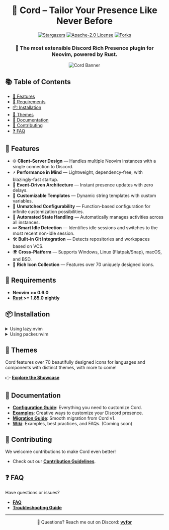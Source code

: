 <div align="center">
  <h1>🧩 <strong>Cord</strong> – Tailor Your Presence Like Never Before</h1>
  <div>
    <a href="https://github.com/vyfor/cord.nvim/stargazers"><img src="https://img.shields.io/github/stars/vyfor/cord.nvim?style=for-the-badge" alt="Stargazers"></a>
    <a href="https://github.com/vyfor/cord.nvim/blob/master/LICENSE"><img src="https://img.shields.io/github/license/vyfor/cord.nvim?style=for-the-badge" alt="Apache-2.0 License"></a>
    <a href="https://github.com/vyfor/cord.nvim/forks"><img src="https://img.shields.io/github/forks/vyfor/cord.nvim?style=for-the-badge" alt="Forks"></a>
  </div>
  <h3>🚀 The most extensible Discord Rich Presence plugin for Neovim, powered by Rust.
  </h3>
  <img src="https://github.com/user-attachments/assets/df73221e-565b-49e5-9dad-1c60aed6f9c3" alt="Cord Banner">
</div>

## 📚 Table of Contents
- [💎 Features](#-features)
- [🔌 Requirements](#-requirements)
- [📦 Installation](#-installation)
- [🎨 Themes](#-themes)
- [📖 Documentation](#-documentation)
- [🤝 Contributing](#-contributing)
- [❓ FAQ](#-faq)

## 💎 Features  
- 🌐 **Client-Server Design** — Handles multiple Neovim instances with a single connection to Discord.
- ⚡ **Performance in Mind** — Lightweight, dependency-free, with blazingly-fast startup.
- 🚀 **Event-Driven Architecture** — Instant presence updates with zero delays.  
- 🎨 **Customizable Templates** — Dynamic string templates with custom variables.
- 🔧 **Unmatched Configurability** — Function-based configuration for infinite customization possibilities.
- 🧠 **Automated State Handling** — Automatically manages activities across all instances.
- 💤 **Smart Idle Detection** — Identifies idle sessions and switches to the most recent non-idle session.
- 🛠️ **Built-in Git Integration** — Detects repositories and workspaces based on VCS.
- 🌍 **Cross-Platform** — Supports Windows, Linux (Flatpak/Snap), macOS, and BSD.
- 🌸 **Rich Icon Collection** — Features over 70 uniquely designed icons.

## 🔌 Requirements  
- **Neovim >= 0.6.0** 
- **[Rust](https://www.rust-lang.org/tools/install) >= 1.85.0 nightly**

## 📦 Installation  

<details>
<summary>Using lazy.nvim</summary>

```lua
{
  'vyfor/cord.nvim',
  build = 'cargo build --release',
  opts = {}, -- calls require('cord').setup()
}
```

</details>

<details>
<summary>Using packer.nvim</summary>

```lua
use {
  'vyfor/cord.nvim',
  run = 'cargo build --release',
  config = function()
    require('cord').setup()
  end
}
```

</details>

## 🎨 Themes  
Cord features over 70 beautifully designed icons for languages and components with distinct themes, with more to come!

👉 [**Explore the Showcase**](https://github.com/vyfor/icons#showcase)  

## 📖 Documentation  
- [**Configuration Guide**](wiki/CONFIGURATION.md): Everything you need to customize Cord.  
- [**Examples**](wiki/EXAMPLES.md): Creative ways to customize your Discord presence.
- [**Migration Guide**](wiki/MIGRATION.md): Smooth migration from Cord v1.
- [**Wiki**](https://github.com/vyfor/cord.nvim/wiki): Examples, best practices, and FAQs. (Coming soon)

## 🤝 Contributing  
We welcome contributions to make Cord even better!
- Check out our [**Contribution Guidelines**](.github/CONTRIBUTING.md).  

## ❓ FAQ  
Have questions or issues?  
- [**FAQ**](https://github.com/vyfor/cord.nvim/wiki/FAQ)  
- [**Troubleshooting Guide**](https://github.com/vyfor/cord.nvim/wiki/Troubleshooting)  

---

<div align="center">  
  <p>💬 Questions? Reach me out on Discord: <a href="https://discord.com/users/446729269872427018"><strong>vyfor</strong></a></p>  
</div>
